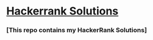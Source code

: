 # [Hackerrank Solutions](https://www.hackerrank.com/dashboard)
### [This repo contains my HackerRank Solutions]